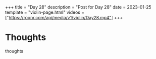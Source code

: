 +++
title = "Day 28"
description = "Post for Day 28"
date = 2023-01-25
template = "violin-page.html"
videos = ["https://roonr.com/api/media/v1/violin/Day28.mp4"]
+++

# Thoughts
thoughts